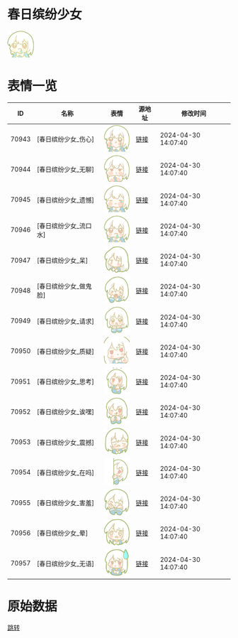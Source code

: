 # 春日缤纷少女

<img src="./cover.png" height="60" alt="cover" />

# 表情一览

|ID|名称|表情|源地址|修改时间|
|----|----|----|----|----|
|70943|[春日缤纷少女_伤心]|<img src="./pic/070943_%5B春日缤纷少女_伤心%5D.png" height="60" alt="伤心"/>|[链接](https://i0.hdslb.com/bfs/garb/122931e2b4ce694926923c47f204c2d35fe77e88.png)|2024-04-30 14:07:40|
|70944|[春日缤纷少女_无聊]|<img src="./pic/070944_%5B春日缤纷少女_无聊%5D.png" height="60" alt="无聊"/>|[链接](https://i0.hdslb.com/bfs/garb/02687466ddad16ac0039374e46ce1611e89a79b8.png)|2024-04-30 14:07:40|
|70945|[春日缤纷少女_遗憾]|<img src="./pic/070945_%5B春日缤纷少女_遗憾%5D.png" height="60" alt="遗憾"/>|[链接](https://i0.hdslb.com/bfs/garb/5ef7b2a0c0162d0330a90ed73ddaac868f46ea5c.png)|2024-04-30 14:07:40|
|70946|[春日缤纷少女_流口水]|<img src="./pic/070946_%5B春日缤纷少女_流口水%5D.png" height="60" alt="流口水"/>|[链接](https://i0.hdslb.com/bfs/garb/5ed1047b944aaf4f97894f00da53cd6122646152.png)|2024-04-30 14:07:40|
|70947|[春日缤纷少女_呆]|<img src="./pic/070947_%5B春日缤纷少女_呆%5D.png" height="60" alt="呆"/>|[链接](https://i0.hdslb.com/bfs/garb/113a3b41db8e2eba03770d4f3ca01d3d03297a08.png)|2024-04-30 14:07:40|
|70948|[春日缤纷少女_做鬼脸]|<img src="./pic/070948_%5B春日缤纷少女_做鬼脸%5D.png" height="60" alt="做鬼脸"/>|[链接](https://i0.hdslb.com/bfs/garb/49bee0cf7e82013309a3598e062514fd769014d8.png)|2024-04-30 14:07:40|
|70949|[春日缤纷少女_请求]|<img src="./pic/070949_%5B春日缤纷少女_请求%5D.png" height="60" alt="请求"/>|[链接](https://i0.hdslb.com/bfs/garb/ea7ab63beba65811d7c79bd8cf348979c9e477fc.png)|2024-04-30 14:07:40|
|70950|[春日缤纷少女_质疑]|<img src="./pic/070950_%5B春日缤纷少女_质疑%5D.png" height="60" alt="质疑"/>|[链接](https://i0.hdslb.com/bfs/garb/07b07d2c062b169a9a420dc26599749db5f36ad8.png)|2024-04-30 14:07:40|
|70951|[春日缤纷少女_思考]|<img src="./pic/070951_%5B春日缤纷少女_思考%5D.png" height="60" alt="思考"/>|[链接](https://i0.hdslb.com/bfs/garb/bf3f2aa8b54c72c6d3bf9d9e508fbdb9899cf49b.png)|2024-04-30 14:07:40|
|70952|[春日缤纷少女_诶嘿]|<img src="./pic/070952_%5B春日缤纷少女_诶嘿%5D.png" height="60" alt="诶嘿"/>|[链接](https://i0.hdslb.com/bfs/garb/098a6b0f4f8e1ac24df49c90f45c1903d83e13ce.png)|2024-04-30 14:07:40|
|70953|[春日缤纷少女_震撼]|<img src="./pic/070953_%5B春日缤纷少女_震撼%5D.png" height="60" alt="震撼"/>|[链接](https://i0.hdslb.com/bfs/garb/0e4c86f362209c8195f3b47a572d37a23c53b9c0.png)|2024-04-30 14:07:40|
|70954|[春日缤纷少女_在吗]|<img src="./pic/070954_%5B春日缤纷少女_在吗%5D.png" height="60" alt="在吗"/>|[链接](https://i0.hdslb.com/bfs/garb/e4c984b4eb440c73a3bbcdc347ff0d47a17e45b2.png)|2024-04-30 14:07:40|
|70955|[春日缤纷少女_害羞]|<img src="./pic/070955_%5B春日缤纷少女_害羞%5D.png" height="60" alt="害羞"/>|[链接](https://i0.hdslb.com/bfs/garb/0011ced6c81f578d22792ddfee49c6ca5140830e.png)|2024-04-30 14:07:40|
|70956|[春日缤纷少女_晕]|<img src="./pic/070956_%5B春日缤纷少女_晕%5D.png" height="60" alt="晕"/>|[链接](https://i0.hdslb.com/bfs/garb/adecea1900902e59675ebb8c717a6f34f9a50569.png)|2024-04-30 14:07:40|
|70957|[春日缤纷少女_无语]|<img src="./pic/070957_%5B春日缤纷少女_无语%5D.png" height="60" alt="无语"/>|[链接](https://i0.hdslb.com/bfs/garb/af1379a33d52dc78436e56f0b0b5d9a5a454f797.png)|2024-04-30 14:07:40|

# 原始数据

[跳转](./raw.json)

